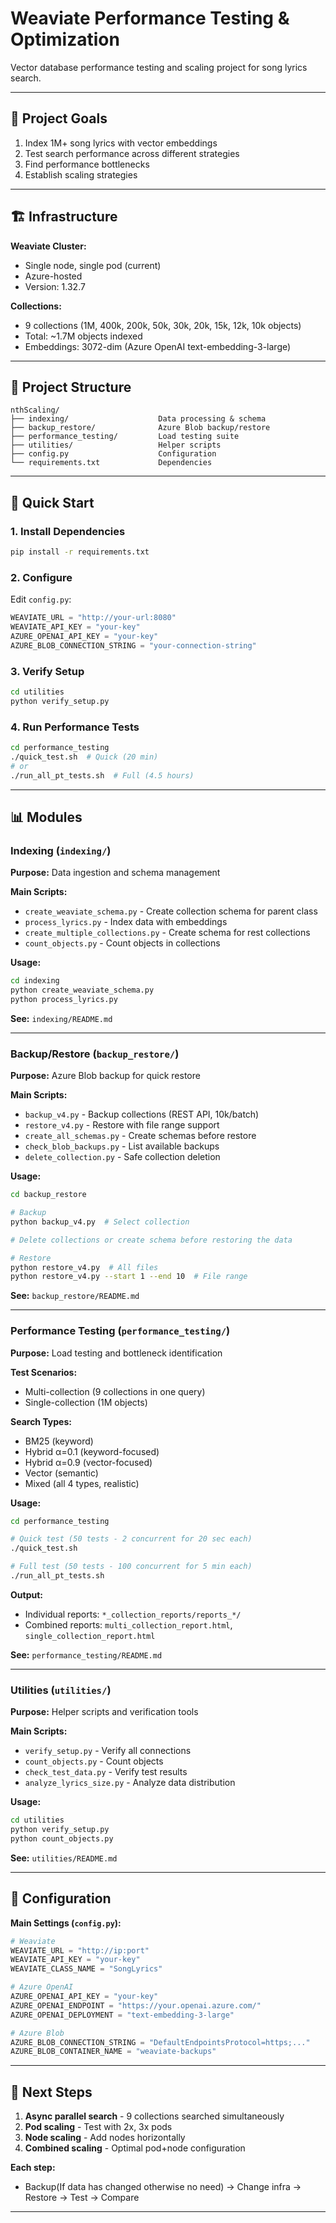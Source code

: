 # Weaviate Performance Testing & Optimization

Vector database performance testing and scaling project for song lyrics search.

---

## 🎯 Project Goals

1. Index 1M+ song lyrics with vector embeddings
2. Test search performance across different strategies
3. Find performance bottlenecks
4. Establish scaling strategies

---

## 🏗️ Infrastructure

**Weaviate Cluster:**
- Single node, single pod (current)
- Azure-hosted
- Version: 1.32.7

**Collections:**
- 9 collections (1M, 400k, 200k, 50k, 30k, 20k, 15k, 12k, 10k objects)
- Total: ~1.7M objects indexed
- Embeddings: 3072-dim (Azure OpenAI text-embedding-3-large)

---

## 📂 Project Structure

```
nthScaling/
├── indexing/                    Data processing & schema
├── backup_restore/              Azure Blob backup/restore
├── performance_testing/         Load testing suite
├── utilities/                   Helper scripts
├── config.py                    Configuration
└── requirements.txt             Dependencies
```

---

## 🚀 Quick Start

### 1. Install Dependencies

```bash
pip install -r requirements.txt
```

### 2. Configure

Edit `config.py`:
```python
WEAVIATE_URL = "http://your-url:8080"
WEAVIATE_API_KEY = "your-key"
AZURE_OPENAI_API_KEY = "your-key"
AZURE_BLOB_CONNECTION_STRING = "your-connection-string"
```

### 3. Verify Setup

```bash
cd utilities
python verify_setup.py
```

### 4. Run Performance Tests

```bash
cd performance_testing
./quick_test.sh  # Quick (20 min)
# or
./run_all_pt_tests.sh  # Full (4.5 hours)
```

---

## 📊 Modules

### Indexing (`indexing/`)

**Purpose:** Data ingestion and schema management

**Main Scripts:**
- `create_weaviate_schema.py` - Create collection schema for parent class
- `process_lyrics.py` - Index data with embeddings
- `create_multiple_collections.py` - Create schema for rest collections
- `count_objects.py` - Count objects in collections

**Usage:**
```bash
cd indexing
python create_weaviate_schema.py
python process_lyrics.py
```

**See:** `indexing/README.md`

---

### Backup/Restore (`backup_restore/`)

**Purpose:** Azure Blob backup for quick restore

**Main Scripts:**
- `backup_v4.py` - Backup collections (REST API, 10k/batch)
- `restore_v4.py` - Restore with file range support
- `create_all_schemas.py` - Create schemas before restore
- `check_blob_backups.py` - List available backups
- `delete_collection.py` - Safe collection deletion

**Usage:**
```bash
cd backup_restore

# Backup
python backup_v4.py  # Select collection

# Delete collections or create schema before restoring the data

# Restore
python restore_v4.py  # All files
python restore_v4.py --start 1 --end 10  # File range
```

**See:** `backup_restore/README.md`

---

### Performance Testing (`performance_testing/`)

**Purpose:** Load testing and bottleneck identification

**Test Scenarios:**
- Multi-collection (9 collections in one query)
- Single-collection (1M objects)

**Search Types:**
- BM25 (keyword)
- Hybrid α=0.1 (keyword-focused)
- Hybrid α=0.9 (vector-focused)
- Vector (semantic)
- Mixed (all 4 types, realistic)

**Usage:**
```bash
cd performance_testing

# Quick test (50 tests - 2 concurrent for 20 sec each)
./quick_test.sh

# Full test (50 tests - 100 concurrent for 5 min each)
./run_all_pt_tests.sh
```

**Output:**
- Individual reports: `*_collection_reports/reports_*/`
- Combined reports: `multi_collection_report.html`, `single_collection_report.html`

**See:** `performance_testing/README.md`

---

### Utilities (`utilities/`)

**Purpose:** Helper scripts and verification tools

**Main Scripts:**
- `verify_setup.py` - Verify all connections
- `count_objects.py` - Count objects
- `check_test_data.py` - Verify test results
- `analyze_lyrics_size.py` - Analyze data distribution

**Usage:**
```bash
cd utilities
python verify_setup.py
python count_objects.py
```

**See:** `utilities/README.md`

---

## 🔧 Configuration

**Main Settings (`config.py`):**

```python
# Weaviate
WEAVIATE_URL = "http://ip:port"
WEAVIATE_API_KEY = "your-key"
WEAVIATE_CLASS_NAME = "SongLyrics"

# Azure OpenAI
AZURE_OPENAI_API_KEY = "your-key"
AZURE_OPENAI_ENDPOINT = "https://your.openai.azure.com/"
AZURE_OPENAI_DEPLOYMENT = "text-embedding-3-large"

# Azure Blob
AZURE_BLOB_CONNECTION_STRING = "DefaultEndpointsProtocol=https;..."
AZURE_BLOB_CONTAINER_NAME = "weaviate-backups"
```

---

## 🔮 Next Steps

1. **Async parallel search** - 9 collections searched simultaneously
2. **Pod scaling** - Test with 2x, 3x pods
3. **Node scaling** - Add nodes horizontally
4. **Combined scaling** - Optimal pod+node configuration

**Each step:**
- Backup(If data has changed otherwise no need) → Change infra → Restore → Test → Compare

---
